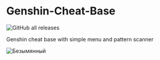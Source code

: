 # Genshin-Cheat-Base
![GitHub all releases](https://img.shields.io/github/downloads/xsslize/Genshin-Cheat-Base/total)

Genshin cheat base with simple menu and pattern scanner

![Безымянный](https://user-images.githubusercontent.com/37377502/128577849-f5a791da-08e3-4c3d-aba5-3e12be84c0f1.png)
